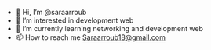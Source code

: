 - 👋 Hi, I’m @saraarroub
- 👀 I’m interested in development web
- 🌱 I’m currently learning networking and development web
- 📫 How to reach me Saraarroub18@gmail.com 


<!---
saraarroub/saraarroub is a ✨ special ✨ repository because its `README.md` (this file) appears on your GitHub profile.
You can click the Preview link to take a look at your changes.
--->
